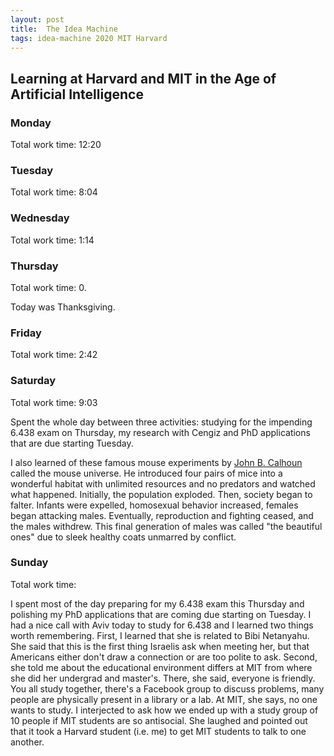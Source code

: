 ```yaml
---
layout: post
title:  The Idea Machine 
tags: idea-machine 2020 MIT Harvard
---
```


## Learning at Harvard and MIT in the Age of Artificial Intelligence

### Monday

Total work time: 12:20



### Tuesday

Total work time: 8:04

### Wednesday

Total work time: 1:14

### Thursday

Total work time: 0.

Today was Thanksgiving. 

### Friday

Total work time: 2:42

### Saturday

Total work time: 9:03

Spent the whole day between three activities: studying for the impending 6.438 exam on Thursday,
my research with Cengiz and PhD applications that are due starting Tuesday.

I also learned of these famous mouse experiments by [John B. Calhoun](https://en.wikipedia.org/wiki/John_B._Calhoun#Mouse_experiments)
called the mouse universe. He introduced four pairs of mice into a wonderful habitat with
unlimited resources and no predators and watched what happened. Initially, the population exploded.
Then, society began to falter. Infants were expelled, homosexual behavior increased, females began
attacking males. Eventually, reproduction and fighting ceased, and the males withdrew. This final generation
of males was called "the beautiful ones" due to sleek healthy coats unmarred by conflict.  

### Sunday

Total work time:

I spent most of the day preparing for my 6.438 exam this Thursday and polishing my 
PhD applications that are coming due starting on Tuesday. I had a nice call with Aviv
today to study for 6.438 and I learned two things worth remembering. First, I learned 
that she is related to Bibi Netanyahu. She said that this is the first thing Israelis
ask when meeting her, but that Americans either don't draw a connection or are too 
polite to ask. Second, she told me about the educational environment differs at MIT from
where she did her undergrad and master's. There, she said, everyone is friendly. You all
study together, there's a Facebook group to discuss problems, many people are physically
present in a library or a lab. At MIT, she says, no one wants to study. I interjected 
to ask how we ended up with a study group of 10 people if MIT students are so antisocial.
She laughed and pointed out that it took a Harvard student (i.e. me) to get MIT students
to talk to one another.

